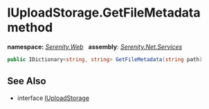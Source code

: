 # IUploadStorage.GetFileMetadata method
**namespace:** *[Serenity.Web](../../README.md#serenity.web-namespace)*   **assembly**: *[Serenity.Net.Services](../../README.md)*

```csharp
public IDictionary<string, string> GetFileMetadata(string path)
```

## See Also

* interface [IUploadStorage](../IUploadStorage.md)